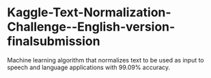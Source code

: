 # Kaggle-Text-Normalization-Challenge--English-version-finalsubmission
 Machine learning algorithm that normalizes text to be used as input to speech and language applications with 99.09% accuracy.
